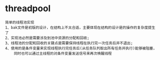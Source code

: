 # threadpool
	简单的线程池实现
	1、bak文件是初版的设计，在结构上不太合适，主要体现在结构的设计是的操作的复杂度提生了
	2、实现池必然是需要涉及到池中资源的分配和回收;
	3、线程池的分配和回收的关键点是需要保持线程在执行完一次任务后并不退出;
	4、使用的是条件变量来实现线程执行完任务后(从任务队列取出所有任务并执行)能够被阻塞，
		同时也可以通过主线程的对条件变量发送信号来再次唤醒线程
